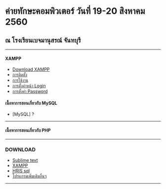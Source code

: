 # ค่ายทักษะคอมพิวเตอร์ วันที่ 19-20 สิงหาคม 2560 
## ณ โรงเรียนเบจมานุสรณ์ จันทบุรี

---
#### XAMPP
* [Download XAMPP](http://www.chanthaburi.buu.ac.th/~worawit/Download/xampp-win32-1.8.3-3-VC11-installer.exe)
* [การติดตั้ง]()
* [การใช้งาน]()
* [การตั้งค่าหน้า Login]()
* [การตั้งค่า Password]()



#### เนื้อหาการสอนเกี่ยวกับ MySQL
* [MySQL] ?

---

#### เนื้อหาการสอนเกี่ยวกับ PHP


---

### DOWNLOAD
* [Sublime text](http://www.chanthaburi.buu.ac.th/~worawit/Download/Sublime%20Text%20Build%203083%20Setup.exe)
* [XAMPP](http://www.chanthaburi.buu.ac.th/~worawit/Download/xampp-win32-1.8.3-3-VC11-installer.exe)
* [HRIS sql](http://www.chanthaburi.buu.ac.th/~worawit/Download/data-HRIS.sql)
* [โปรแกรมเพิ่มเติมอื่นๆ](http://www.chanthaburi.buu.ac.th/~worawit/download.php)

---
